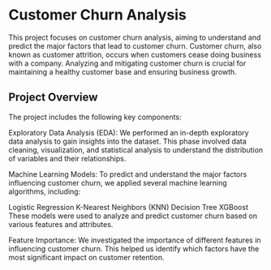 # Customer Churn Analysis
This project focuses on customer churn analysis, aiming to understand and predict the major factors that lead to customer churn. Customer churn, also known as customer attrition, occurs when customers cease doing business with a company. Analyzing and mitigating customer churn is crucial for maintaining a healthy customer base and ensuring business growth.

## Project Overview
The project includes the following key components:

Exploratory Data Analysis (EDA): We performed an in-depth exploratory data analysis to gain insights into the dataset. This phase involved data cleaning, visualization, and statistical analysis to understand the distribution of variables and their relationships.

Machine Learning Models: To predict and understand the major factors influencing customer churn, we applied several machine learning algorithms, including:

Logistic Regression
K-Nearest Neighbors (KNN)
Decision Tree
XGBoost
These models were used to analyze and predict customer churn based on various features and attributes.

Feature Importance: We investigated the importance of different features in influencing customer churn. This helped us identify which factors have the most significant impact on customer retention.
